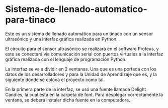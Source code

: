 # Sistema-de-llenado-automatico-para-tinaco
Este es un sistema de llenado automático para un tinaco con un sensor ultrasónico y una interfaz gráfica realizada en Python. 

El circuito para el sensor ultrasónico se realizará en el software Proteus, y este se conectará vía comunicación serial con puertos virtuales a la interfaz gráfica realizada con el lenguaje de programación Python. 

La interfaz se va a dividir en 2 ventanas. Una que es una portada con los datos de los desarrolladores y para la Unidad de Aprendizaje que es, y la siguiente donde se coloca el proyecto como tal. 

En la primera parte de la interfaz, se usó una fuente llamada Delight Candles, la cual está en la carpeta de font. Para desplegar correctamente la ventana, se deberá instalar dicha fuente en la computadora. 
